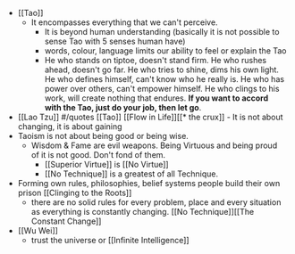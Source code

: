 - [[Tao]] 
    - It encompasses everything that we can't perceive. 
        - It is beyond human understanding (basically it is not possible to sense Tao with 5 senses human have)
        - words, colour, language limits our ability to feel or explain the Tao
        - He who stands on tiptoe, doesn't stand firm.
He who rushes ahead, doesn't go far.
He who tries to shine, dims his own light.
He who defines himself, can't know who he really is.
He who has power over others, can't empower himself.
He who clings to his work, will create nothing that endures.
**If you want to accord with the Tao, just do your job, then let go**. 
- [[Lao Tzu]]
#/quotes [[Tao]] [[Flow in Life]][[* the crux]]
        - It is not about changing, it is about gaining
- Taoism is not about being good or being wise.
    - Wisdom & Fame are evil weapons. Being Virtuous and being proud of it is not good. Don't fond of them. 
        - [[Superior Virtue]] is [[No Virtue]]
        - [[No Technique]] is a greatest of all Technique.
- Forming own rules, philosophies, belief systems people build their own prison [[Clinging to the Roots]]
    -  there are no solid rules for every problem, place and every situation as everything is constantly changing. [[No Technique]][[The Constant Change]]
- [[Wu Wei]]
    - trust the universe or [[Infinite Intelligence]]
